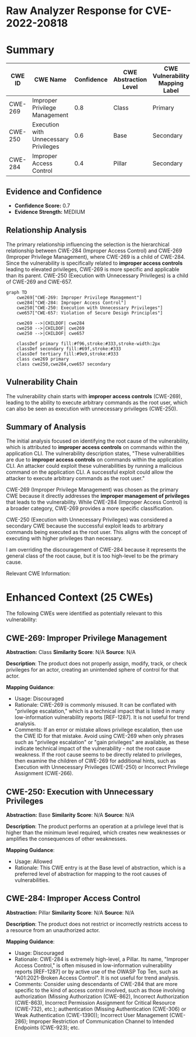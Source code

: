 # Raw Analyzer Response for CVE-2022-20818

# Summary
| CWE ID | CWE Name | Confidence | CWE Abstraction Level | CWE Vulnerability Mapping Label | CWE-Vulnerability Mapping Notes |
|---|---|---|---|---|---|
| CWE-269 | Improper Privilege Management | 0.8 | Class | Primary | Discouraged |
| CWE-250 | Execution with Unnecessary Privileges | 0.6 | Base | Secondary | Allowed |
| CWE-284 | Improper Access Control | 0.4 | Pillar | Secondary | Discouraged |

## Evidence and Confidence

*   **Confidence Score:** 0.7
*   **Evidence Strength:** MEDIUM

## Relationship Analysis
The primary relationship influencing the selection is the hierarchical relationship between CWE-284 (Improper Access Control) and CWE-269 (Improper Privilege Management), where CWE-269 is a child of CWE-284. Since the vulnerability is specifically related to **improper access controls** leading to elevated privileges, CWE-269 is more specific and applicable than its parent. CWE-250 (Execution with Unnecessary Privileges) is a child of CWE-269 and CWE-657.

```mermaid
graph TD
    cwe269["CWE-269: Improper Privilege Management"]
    cwe284["CWE-284: Improper Access Control"]
    cwe250["CWE-250: Execution with Unnecessary Privileges"]
    cwe657["CWE-657: Violation of Secure Design Principles"]
    
    cwe269 -->|CHILDOF| cwe284
    cwe250 -->|CHILDOF| cwe269
    cwe250 -->|CHILDOF| cwe657
    
    classDef primary fill:#f96,stroke:#333,stroke-width:2px
    classDef secondary fill:#69f,stroke:#333
    classDef tertiary fill:#9e9,stroke:#333
    class cwe269 primary
    class cwe250,cwe284,cwe657 secondary
```

## Vulnerability Chain
The vulnerability chain starts with **improper access controls** (CWE-269), leading to the ability to execute arbitrary commands as the root user, which can also be seen as execution with unnecessary privileges (CWE-250).

## Summary of Analysis
The initial analysis focused on identifying the root cause of the vulnerability, which is attributed to **improper access controls** on commands within the application CLI. The vulnerability description states, "These vulnerabilities are due to **improper access controls** on commands within the application CLI. An attacker could exploit these vulnerabilities by running a malicious command on the application CLI. A successful exploit could allow the attacker to execute arbitrary commands as the root user."

CWE-269 (Improper Privilege Management) was chosen as the primary CWE because it directly addresses the **improper management of privileges** that leads to the vulnerability. While CWE-284 (Improper Access Control) is a broader category, CWE-269 provides a more specific classification.

CWE-250 (Execution with Unnecessary Privileges) was considered a secondary CWE because the successful exploit leads to arbitrary commands being executed as the root user. This aligns with the concept of executing with higher privileges than necessary.

I am overriding the discouragement of CWE-284 because it represents the general class of the root cause, but it is too high-level to be the primary cause.

Relevant CWE Information:

# Enhanced Context (25 CWEs)
The following CWEs were identified as potentially relevant to this vulnerability:

## CWE-269: Improper Privilege Management
**Abstraction:** Class
**Similarity Score**: N/A
**Source**: N/A

**Description**:
The product does not properly assign, modify, track, or check privileges for an actor, creating an unintended sphere of control for that actor.

**Mapping Guidance**:
- Usage: Discouraged
- Rationale: CWE-269 is commonly misused. It can be conflated with "privilege escalation," which is a technical impact that is listed in many low-information vulnerability reports [REF-1287]. It is not useful for trend analysis.
- Comments: If an error or mistake allows privilege escalation, then use the CWE ID for that mistake. Avoid using CWE-269 when only phrases such as "privilege escalation" or "gain privileges" are available, as these indicate technical impact of the vulnerability - not the root cause weakness. If the root cause seems to be directly related to privileges, then examine the children of CWE-269 for additional hints, such as Execution with Unnecessary Privileges (CWE-250) or Incorrect Privilege Assignment (CWE-266).

## CWE-250: Execution with Unnecessary Privileges
**Abstraction:** Base
**Similarity Score**: N/A
**Source**: N/A

**Description**:
The product performs an operation at a privilege level that is higher than the minimum level required, which creates new weaknesses or amplifies the consequences of other weaknesses.

**Mapping Guidance**:
- Usage: Allowed
- Rationale: This CWE entry is at the Base level of abstraction, which is a preferred level of abstraction for mapping to the root causes of vulnerabilities.

## CWE-284: Improper Access Control
**Abstraction:** Pillar
**Similarity Score**: N/A
**Source**: N/A

**Description**:
The product does not restrict or incorrectly restricts access to a resource from an unauthorized actor.

**Mapping Guidance**:
- Usage: Discouraged
- Rationale: CWE-284 is extremely high-level, a Pillar. Its name, "Improper Access Control," is often misused in low-information vulnerability reports [REF-1287] or by active use of the OWASP Top Ten, such as "A01:2021-Broken Access Control". It is not useful for trend analysis.
- Comments: Consider using descendants of CWE-284 that are more specific to the kind of access control involved, such as those involving authorization (Missing Authorization (CWE-862), Incorrect Authorization (CWE-863), Incorrect Permission Assignment for Critical Resource (CWE-732), etc.); authentication (Missing Authentication (CWE-306) or Weak Authentication (CWE-1390)); Incorrect User Management (CWE-286); Improper Restriction of Communication Channel to Intended Endpoints (CWE-923); etc.